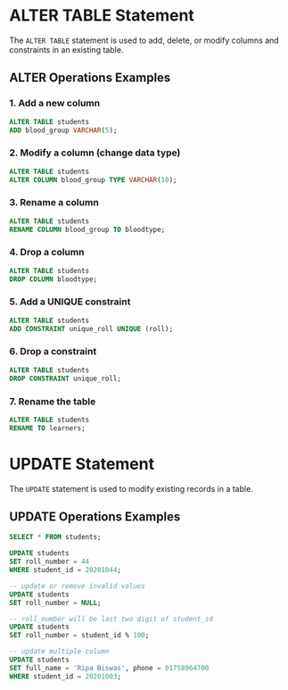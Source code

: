 # ALTER TABLE Statement

The `ALTER TABLE` statement is used to add, delete, or modify columns and constraints in an existing table.

## ALTER Operations Examples

### 1. Add a new column
```sql
ALTER TABLE students
ADD blood_group VARCHAR(5);
```

### 2. Modify a column (change data type)
```sql
ALTER TABLE students
ALTER COLUMN blood_group TYPE VARCHAR(10);
```

### 3. Rename a column
```sql
ALTER TABLE students
RENAME COLUMN blood_group TO bloodtype;
```

### 4. Drop a column
```sql
ALTER TABLE students
DROP COLUMN bloodtype;
```

### 5. Add a UNIQUE constraint
```sql
ALTER TABLE students
ADD CONSTRAINT unique_roll UNIQUE (roll);
```

### 6. Drop a constraint
```sql
ALTER TABLE students
DROP CONSTRAINT unique_roll;
```

### 7. Rename the table
```sql
ALTER TABLE students
RENAME TO learners;
```




# UPDATE Statement

The `UPDATE` statement is used to modify existing records in a table.

## UPDATE Operations Examples

```sql
SELECT * FROM students;

UPDATE students
SET roll_number = 44
WHERE student_id = 20201044;

-- update or remove invalid values 
UPDATE students
SET roll_number = NULL;

-- roll_number will be last two digit of student_id 
UPDATE students
SET roll_number = student_id % 100;

-- update multiple column 
UPDATE students
SET full_name = 'Ripa Biswas', phone = 01758964700
WHERE student_id = 20201003;
```